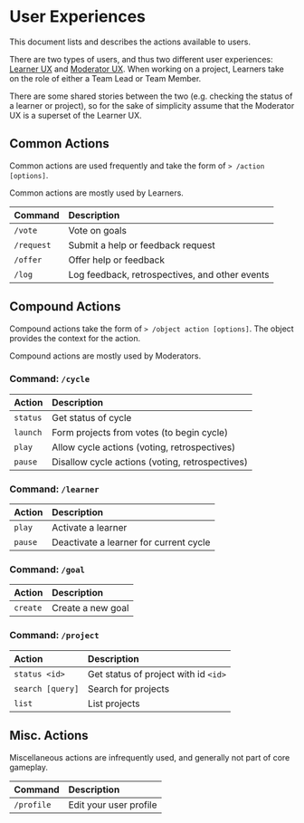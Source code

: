 # User Experiences

This document lists and describes the actions available to users.

There are two types of users, and thus two different user experiences: [Learner UX](learner.md) and [Moderator UX](moderator.md). When working on a project, Learners take on the role of either a Team Lead or Team Member.

There are some shared stories between the two (e.g. checking the status of a learner or project), so for the sake of simplicity assume that the Moderator UX is a superset of the Learner UX.

## Common Actions

Common actions are used frequently and take the form of `> /action [options]`.

Common actions are mostly used by Learners.

| Command    | Description                                    |
|:-----------|:-----------------------------------------------|
| `/vote`    | Vote on goals                                  |
| `/request` | Submit a help or feedback request              |
| `/offer`   | Offer help or feedback                         |
| `/log`     | Log feedback, retrospectives, and other events |

## Compound Actions

Compound actions take the form of `> /object action [options]`. The object provides the context for the action.

Compound actions are mostly used by Moderators.

### Command: `/cycle`

| Action   | Description                                     |
|:---------|:------------------------------------------------|
| `status` | Get status of cycle                             |
| `launch` | Form projects from votes (to begin cycle)       |
| `play`   | Allow cycle actions (voting, retrospectives)    |
| `pause`  | Disallow cycle actions (voting, retrospectives) |

### Command: `/learner`

| Action  | Description                            |
|:--------|:---------------------------------------|
| `play`  | Activate a learner                     |
| `pause` | Deactivate a learner for current cycle |

### Command: `/goal`

| Action   | Description       |
|:---------|:------------------|
| `create` | Create a new goal |

### Command: `/project`

| Action           | Description                          |
|:-----------------|:-------------------------------------|
| `status <id>`    | Get status of project with id `<id>` |
| `search [query]` | Search for projects                  |
| `list`           | List projects                        |

## Misc. Actions

Miscellaneous actions are infrequently used, and generally not part of core gameplay.

| Command    | Description            |
|:-----------|:-----------------------|
| `/profile` | Edit your user profile |
